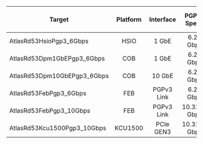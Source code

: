 | Target                        | Platform      | Interface  | PGPv3 Speed  | # of PGPv3 Links   | Data Bandwidth |
| ----------------------------- |:-------------:| :---------:|:------------:|:------------------:|:--------------:|
| AtlasRd53HsioPgp3_6Gbps       | HSIO          | 1 GbE      | 6.25 Gbps    | 1                  | 6.060 Gbps     |
| AtlasRd53Dpm1GbEPgp3_6Gbps    | COB           | 1 GbE      | 6.25 Gbps    | 2                  | 12.121 Gbps    |
| AtlasRd53Dpm10GbEPgp3_6Gbps   | COB           | 10 GbE     | 6.25 Gbps    | 2                  | 12.121 Gbps    |
| AtlasRd53FebPgp3_6Gbps        | FEB           | PGPv3 Link | 6.25 Gbps    | 4                  | 24.242 Gbps    |
| AtlasRd53FebPgp3_10Gbps       | FEB           | PGPv3 Link | 10.3125 Gbps | 4                  | 40 Gbps        |
| AtlasRd53Kcu1500Pgp3_10Gbps   | KCU1500       | PCIe GEN3  | 10.3125 Gbps | 8                  | 80 Gbps        |
